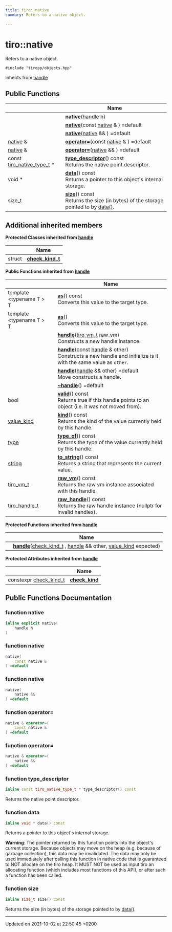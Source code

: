 ```yaml
---
title: tiro::native
summary: Refers to a native object. 

---
```


# tiro::native



Refers to a native object. 


`#include "tiropp/objects.hpp"`

Inherits from [handle](/docs/api/classes/classtiro_1_1handle)

## Public Functions

|                | Name           |
| -------------- | -------------- |
| | **[native](/docs/api/classes/classtiro_1_1native#function-native)**([handle](/docs/api/classes/classtiro&#95;1&#95;1handle) h) |
| | **[native](/docs/api/classes/classtiro_1_1native#function-native)**(const [native](/docs/api/classes/classtiro&#95;1&#95;1native) & ) =default |
| | **[native](/docs/api/classes/classtiro_1_1native#function-native)**([native](/docs/api/classes/classtiro&#95;1&#95;1native) && ) =default |
| [native](/docs/api/classes/classtiro_1_1native) & | **[operator=](/docs/api/classes/classtiro_1_1native#function-operator=)**(const [native](/docs/api/classes/classtiro&#95;1&#95;1native) & ) =default |
| [native](/docs/api/classes/classtiro_1_1native) & | **[operator=](/docs/api/classes/classtiro_1_1native#function-operator=)**([native](/docs/api/classes/classtiro&#95;1&#95;1native) && ) =default |
| const [tiro_native_type_t](/docs/api/files/objects_8h#typedef-tiro-native-type-t) * | **[type_descriptor](/docs/api/classes/classtiro_1_1native#function-type-descriptor)**() const<br>Returns the native point descriptor.  |
| void * | **[data](/docs/api/classes/classtiro_1_1native#function-data)**() const<br>Returns a pointer to this object's internal storage.  |
| size_t | **[size](/docs/api/classes/classtiro_1_1native#function-size)**() const<br>Returns the size (in bytes) of the storage pointed to by [data()](/docs/api/classes/classtiro_1_1native#function-data).  |

## Additional inherited members

**Protected Classes inherited from [handle](/docs/api/classes/classtiro_1_1handle)**

|                | Name           |
| -------------- | -------------- |
| struct | **[check_kind_t](/docs/api/classes/structtiro_1_1handle_1_1check__kind__t)**  |

**Public Functions inherited from [handle](/docs/api/classes/classtiro_1_1handle)**

|                | Name           |
| -------------- | -------------- |
| template <typename T \> <br>T | **[as](/docs/api/classes/classtiro_1_1handle#function-as)**() const<br>Converts this value to the target type.  |
| template <typename T \> <br>T | **[as](/docs/api/classes/classtiro_1_1handle#function-as)**()<br>Converts this value to the target type.  |
| | **[handle](/docs/api/classes/classtiro_1_1handle#function-handle)**([tiro&#95;vm&#95;t](/docs/api/files/def&#95;8h#typedef-tiro-vm-t) raw_vm)<br>Constructs a new handle instance.  |
| | **[handle](/docs/api/classes/classtiro_1_1handle#function-handle)**(const [handle](/docs/api/classes/classtiro&#95;1&#95;1handle) & other)<br>Constructs a new handle and initialize is it with the same value as `other`.  |
| | **[handle](/docs/api/classes/classtiro_1_1handle#function-handle)**([handle](/docs/api/classes/classtiro&#95;1&#95;1handle) && other) =default<br>Move constructs a handle.  |
| | **[~handle](/docs/api/classes/classtiro_1_1handle#function-~handle)**() =default |
| bool | **[valid](/docs/api/classes/classtiro_1_1handle#function-valid)**() const<br>Returns true if this handle points to an object (i.e. it was not moved from).  |
| [value_kind](/docs/api/namespaces/namespacetiro#enum-value-kind) | **[kind](/docs/api/classes/classtiro_1_1handle#function-kind)**() const<br>Returns the kind of the value currently held by this handle.  |
| [type](/docs/api/classes/classtiro_1_1type) | **[type_of](/docs/api/classes/classtiro_1_1handle#function-type-of)**() const<br>Returns the type of the value currently held by this handle.  |
| [string](/docs/api/classes/classtiro_1_1string) | **[to_string](/docs/api/classes/classtiro_1_1handle#function-to-string)**() const<br>Returns a string that represents the current value.  |
| [tiro_vm_t](/docs/api/files/def_8h#typedef-tiro-vm-t) | **[raw_vm](/docs/api/classes/classtiro_1_1handle#function-raw-vm)**() const<br>Returns the raw vm instance associated with this handle.  |
| [tiro_handle_t](/docs/api/files/def_8h#typedef-tiro-handle-t) | **[raw_handle](/docs/api/classes/classtiro_1_1handle#function-raw-handle)**() const<br>Returns the raw handle instance (nullptr for invalid handles).  |

**Protected Functions inherited from [handle](/docs/api/classes/classtiro_1_1handle)**

|                | Name           |
| -------------- | -------------- |
| | **[handle](/docs/api/classes/classtiro_1_1handle#function-handle)**([check&#95;kind&#95;t](/docs/api/classes/structtiro&#95;1&#95;1handle&#95;1&#95;1check&#95;&#95;kind&#95;&#95;t) , [handle](/docs/api/classes/classtiro&#95;1&#95;1handle) && other, [value&#95;kind](/docs/api/namespaces/namespacetiro#enum-value-kind) expected) |

**Protected Attributes inherited from [handle](/docs/api/classes/classtiro_1_1handle)**

|                | Name           |
| -------------- | -------------- |
| constexpr [check&#95;kind&#95;t](/docs/api/classes/structtiro&#95;1&#95;1handle&#95;1&#95;1check&#95;&#95;kind&#95;&#95;t) | **[check_kind](/docs/api/classes/classtiro_1_1handle#variable-check-kind)**  |


## Public Functions Documentation

### function native

```cpp
inline explicit native(
    handle h
)
```


### function native

```cpp
native(
    const native & 
) =default
```


### function native

```cpp
native(
    native && 
) =default
```


### function operator=

```cpp
native & operator=(
    const native & 
) =default
```


### function operator=

```cpp
native & operator=(
    native && 
) =default
```


### function type_descriptor

```cpp
inline const tiro_native_type_t * type_descriptor() const
```

Returns the native point descriptor. 

### function data

```cpp
inline void * data() const
```

Returns a pointer to this object's internal storage. 

**Warning**: The pointer returned by this function points into the object's current storage. Because objects may move on the heap (e.g. because of garbage collection), this data may be invalidated. The data may only be used immediately after calling this function in native code that is guaranteed to NOT allocate on the tiro heap. It MUST NOT be used as input tiro an allocating function (which includes most functions of this API), or after such a function has been called. 

### function size

```cpp
inline size_t size() const
```

Returns the size (in bytes) of the storage pointed to by [data()](/docs/api/classes/classtiro_1_1native#function-data). 

-------------------------------

Updated on 2021-10-02 at 22:50:45 +0200